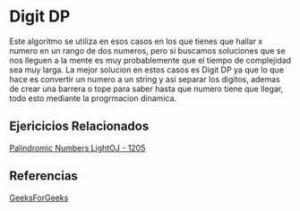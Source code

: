 # Digit DP
Este algoritmo se utiliza en esos casos en los que tienes que hallar x numero en un rango de dos numeros, pero si buscamos soluciones que se nos lleguen a la mente es muy probablemente que el tiempo de complejidad sea muy larga.
La mejor solucion en estos casos es Digit DP ya que lo que hace es convertir un numero a un string y asi separar los digitos, ademas de crear una barrera o tope para saber hasta que numero tiene que llegar, todo esto mediante la progrmacion dinamica.

## Ejericicios Relacionados
[Palindromic Numbers LightOJ - 1205](https://vjudge.net/problem/LightOJ-1205)

## Referencias
[GeeksForGeeks](https://www.geeksforgeeks.org/digit-dp-introduction/)
